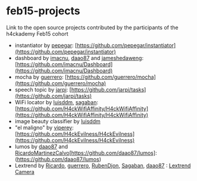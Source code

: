 # feb15-projects
Link to the open source projects contributed by the participants of the h4ckademy Feb15 cohort

* instantiator by [pepegar](http://github.com/pepegar): [https://github.com/pepegar/instantiator](https://github.com/pepegar/instantiator)
* dashboard by [imacnu](), [daao87](http://github.com/daao87) and [jameshedaweng](): [https://github.com/imacnu/Dashboard](https://github.com/imacnu/Dashboard)
* mocha by [guerrero](): [https://github.com/guerrero/mocha](https://github.com/guerrero/mocha)
* speech topic by [jarpi](): [https://github.com/jarpi/tasks](https://github.com/jarpi/tasks)
* WiFi locator by [luisddm](), [sagaban](): [https://github.com/H4ckWifiAffinity/H4ckWifiAffinity](https://github.com/H4ckWifiAffinity/H4ckWifiAffinity)
* image beauty classifier by [luisddm]()
* "el maligno" by [viperey](): [https://github.com/H4ckEvilness/H4ckEvilness](https://github.com/H4ckEvilness/H4ckEvilness)
* lumos by [daao87](http://github.com/daao87) and [RicardoMartinezCalvo](https://github.com/RicardoMartinezCalvo)[https://github.com/daao87/lumos]:   (https://github.com/daao87/lumos)
* Lextrend by [Ricardo](https://github.com/RicardoMartinezCalvo), [guerrero](https://github.com/guerrero), [RubenDjon](https://github.com/RubenDjOn), [Sagaban](https://github.com/sagaban), [daao87](http://github.com/daao87) : [Lextrend Camera](https://github.com/RicardoMartinezCalvo/Lextrend-Camera)

